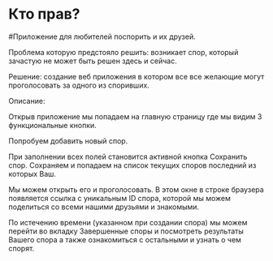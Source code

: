 # Кто прав?

#Приложение для любителей поспорить и их друзей.

Проблема которую предстояло решить: возникает спор, который зачастую не может быть решен здесь и сейчас.

Решение: создание веб приложения в котором все все желающие могут проголосовать за одного из споривших.

Описание:

Открыв приложение мы попадаем на главную страницу где мы видим 3 функциональные кнопки.

Попробуем добавить новый спор.

При заполнении всех полей становится активной кнопка Сохранить спор. Сохраняем и попадаем на список текущих споров последний из которых Ваш.

Мы можем открыть его и проголосовать.
В этом окне в строке браузера появляется ссылка с уникальным ID спора, которой мы можем поделиться со всеми нашими друзьями и знакомыми.

По истечению времени (указанном при создании спора) мы можем перейти во вкладку Завершенные споры и посмотреть результаты Вашего спора а также ознакомиться с остальными и узнать о чем спорят.
